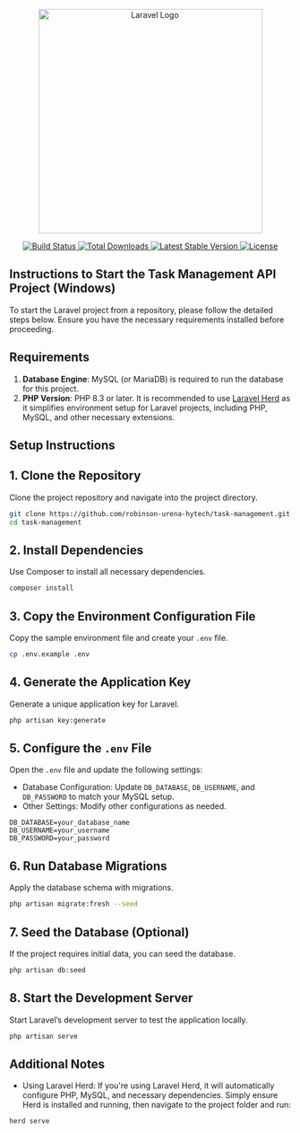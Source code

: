<p align="center">
    <a href="https://laravel.com" target="_blank">
        <img
            src="https://raw.githubusercontent.com/laravel/art/master/logo-lockup/5%20SVG/2%20CMYK/1%20Full%20Color/laravel-logolockup-cmyk-red.svg"
            width="400"
            alt="Laravel Logo"
        />
    </a>
</p>

<p align="center">
    <a href="https://github.com/laravel/framework/actions">
        <img src="https://github.com/laravel/framework/workflows/tests/badge.svg" alt="Build Status">
    </a>
    <a href="https://packagist.org/packages/laravel/framework">
        <img src="https://img.shields.io/packagist/dt/laravel/framework" alt="Total Downloads">
    </a>
    <a href="https://packagist.org/packages/laravel/framework">
        <img src="https://img.shields.io/packagist/v/laravel/framework" alt="Latest Stable Version">
    </a>
    <a href="https://packagist.org/packages/laravel/framework">
        <img src="https://img.shields.io/packagist/l/laravel/framework" alt="License">
    </a>
</p>

## Instructions to Start the Task Management API Project (Windows)

To start the Laravel project from a repository, please follow the detailed steps below. Ensure you have the necessary requirements installed before proceeding.

## Requirements

1. **Database Engine**: MySQL (or MariaDB) is required to run the database for this project.
2. **PHP Version**: PHP 8.3 or later. It is recommended to use [Laravel Herd](https://herd.laravel.com/) as it simplifies environment setup for Laravel projects, including PHP, MySQL, and other necessary extensions.

## Setup Instructions

## 1. Clone the Repository
Clone the project repository and navigate into the project directory.
```sh
git clone https://github.com/robinson-urena-hytech/task-management.git
cd task-management
```

## 2. Install Dependencies
Use Composer to install all necessary dependencies.
```sh
composer install
```

## 3. Copy the Environment Configuration File
Copy the sample environment file and create your `.env` file.
```sh
cp .env.example .env
```

## 4. Generate the Application Key
Generate a unique application key for Laravel.
```sh
php artisan key:generate
```

## 5. Configure the `.env` File
Open the `.env` file and update the following settings:
- Database Configuration: Update `DB_DATABASE`, `DB_USERNAME`, and `DB_PASSWORD` to match your MySQL setup.
- Other Settings: Modify other configurations as needed.
```env
DB_DATABASE=your_database_name
DB_USERNAME=your_username
DB_PASSWORD=your_password
```

## 6. Run Database Migrations
Apply the database schema with migrations.
```sh
php artisan migrate:fresh --seed
```

## 7. Seed the Database (Optional)
If the project requires initial data, you can seed the database.
```sh
php artisan db:seed
```

## 8. Start the Development Server
Start Laravel’s development server to test the application locally.
```sh
php artisan serve
```

## Additional Notes
- Using Laravel Herd: If you're using Laravel Herd, it will automatically configure PHP, MySQL, and necessary dependencies. Simply ensure Herd is installed and running, then navigate to the project folder and run:
```bash
herd serve
```
